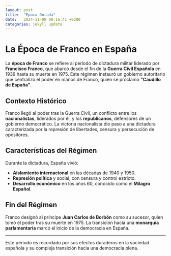```yaml
---
layout: post
title:  "Epoca Dorada"
date:   2024-11-08 09:16:41 +0200
categories: jekyll update
---
```

# La Época de Franco en España

La **época de Franco** se refiere al periodo de dictadura militar liderado por **Francisco Franco**, que abarcó desde el fin de la **Guerra Civil Española** en 1939 hasta su muerte en 1975. Este régimen instauró un gobierno autoritario que centralizó el poder en manos de Franco, quien se proclamó **"Caudillo de España"**.

## Contexto Histórico
Franco llegó al poder tras la Guerra Civil, un conflicto entre los **nacionalistas**, liderados por él, y los **republicanos**, defensores de un gobierno democrático. La victoria nacionalista dio paso a una dictadura caracterizada por la represión de libertades, censura y persecución de opositores.

## Características del Régimen
Durante la dictadura, España vivió:
- **Aislamiento internacional** en las décadas de 1940 y 1950.
- **Represión política** y social, con censura y control estricto.
- **Desarrollo económico** en los años 60, conocido como el **Milagro Español**.

## Fin del Régimen
Franco designó al príncipe **Juan Carlos de Borbón** como su sucesor, quien tomó el poder tras su muerte en 1975. La transición hacia una **monarquía parlamentaria** marcó el inicio de la democracia en España.

---

Este periodo es recordado por sus efectos duraderos en la sociedad española y su compleja transición hacia una democracia plena.
